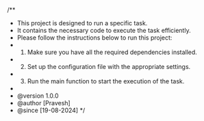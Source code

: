 /**
 * This project is designed to run a specific task.
 * It contains the necessary code to execute the task efficiently.
 * Please follow the instructions below to run this project:
 * 1. Make sure you have all the required dependencies installed.
 * 2. Set up the configuration file with the appropriate settings.
 * 3. Run the main function to start the execution of the task.
 * 
 * @version 1.0.0
 * @author [Pravesh]
 * @since [19-08-2024]
 */